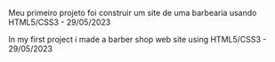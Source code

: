 <p>Meu primeiro projeto foi construir um site de uma barbearia usando HTML5/CSS3 - 29/05/2023</p> 
<p>In my first project i made a barber shop web site using HTML5/CSS3 - 29/05/2023</p>
